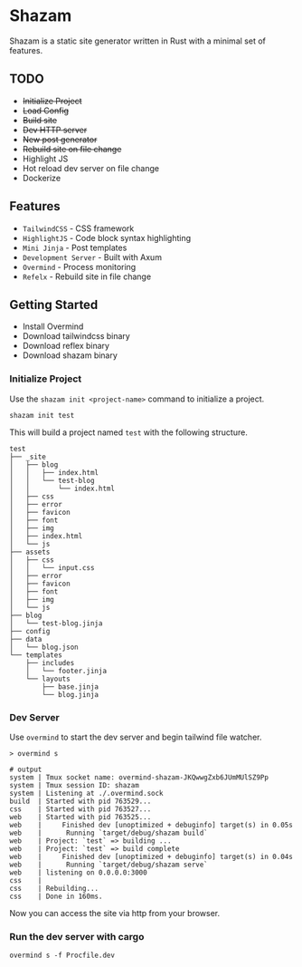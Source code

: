 # Shazam
Shazam is a static site generator written in Rust with 
a minimal set of features.

## TODO
* ~~Initialize Project~~
* ~~Load Config~~
* ~~Build site~~
* ~~Dev HTTP server~~
* ~~New post generator~~
* ~~Rebuild site on file change~~
* Highlight JS
* Hot reload dev server on file change
* Dockerize

## Features
* `TailwindCSS` - CSS framework
* `HighlightJS` - Code block syntax highlighting
* `Mini Jinja` - Post templates
* `Development Server` - Built with Axum
* `Overmind` - Process monitoring
* `Refelx` - Rebuild site in file change

## Getting Started
* Install Overmind
* Download tailwindcss binary
* Download reflex binary
* Download shazam binary

### Initialize Project
Use the `shazam init <project-name>` command to initialize a project.
```
shazam init test
```

This will build a project named `test` with the following structure.
```
test
├── _site
│   ├── blog
│   │   ├── index.html
│   │   └── test-blog
│   │       └── index.html
│   ├── css
│   ├── error
│   ├── favicon
│   ├── font
│   ├── img
│   ├── index.html
│   └── js
├── assets
│   ├── css
│   │   └── input.css
│   ├── error
│   ├── favicon
│   ├── font
│   ├── img
│   └── js
├── blog
│   └── test-blog.jinja
├── config
├── data
│   └── blog.json
└── templates
    ├── includes
    │   └── footer.jinja
    └── layouts
        ├── base.jinja
        └── blog.jinja
```

### Dev Server
Use `overmind` to start the dev server and begin tailwind file watcher.
```
> overmind s

# output
system | Tmux socket name: overmind-shazam-JKQwwgZxb6JUmMUlSZ9Pp
system | Tmux session ID: shazam
system | Listening at ./.overmind.sock
build  | Started with pid 763529...
css    | Started with pid 763527...
web    | Started with pid 763525...
web    |     Finished dev [unoptimized + debuginfo] target(s) in 0.05s
web    |      Running `target/debug/shazam build`
web    | Project: `test` => building ...
web    | Project: `test` => build complete
web    |     Finished dev [unoptimized + debuginfo] target(s) in 0.04s
web    |      Running `target/debug/shazam serve`
web    | listening on 0.0.0.0:3000
css    | 
css    | Rebuilding...
css    | Done in 160ms.
```

Now you can access the site via http from your browser.

### Run the dev server with cargo
```
overmind s -f Procfile.dev
```